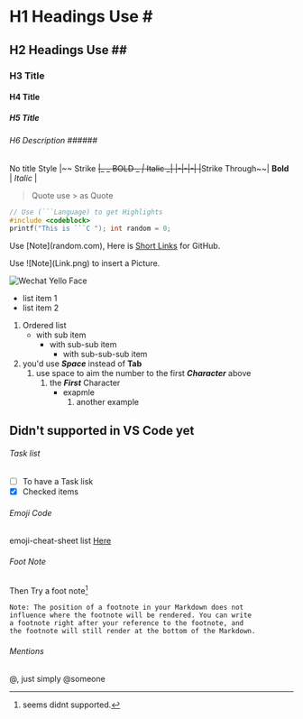 # H1 Headings Use \#
## H2 Headings Use \#\#
### H3 Title
#### H4 Title
##### H5 Title 
###### H6 Description \#\#\#\#\#\#
No title Style
|~~ Strike ~~|_ _ BOLD _ _|_ Italic _|
|-|-|-|
|~~Strike Through~~| __Bold__ | _Italic_ |
> Quote use > as Quote
```C
// Use (```Language) to get Highlights
#include <codeblock>
printf("This is ```C "); int random = 0;
```
Use \[Note](random.com), Here is [Short Links](https://docs.github.com/en/github/writing-on-github/working-with-advanced-formatting/autolinked-references-and-urls) for GitHub.

Use \!\[Note](Link.png) to insert a Picture.

![Wechat Yello Face ](https://iknow-pic.cdn.bcebos.com/4034970a304e251f92eb7187b786c9177f3e53b4)

- list item 1
- list item 2
1. Ordered list
   - with sub item
     - with sub-sub item
       - with sub-sub-sub item
2. you'd use *__Space__* instead of **Tab**
   1. use space to aim the number to the first ***Character*** above
      1. the ***First*** Character
         - exapmle
           1. another example


<!-- And the same discription as HTML -->

## Didn't supported in VS Code yet
###### Task list
- [ ] To have a Task lisk
- [x] Checked items
###### Emoji Code
emoji-cheat-sheet list [Here](https://github.com/ikatyang/emoji-cheat-sheet/blob/master/README.md)
###### Foot Note
Then Try a foot note[^1]

[^1]: seems didnt supported.
```
Note: The position of a footnote in your Markdown does not 
influence where the footnote will be rendered. You can write 
a footnote right after your reference to the footnote, and 
the footnote will still render at the bottom of the Markdown.
```
###### Mentions
@, just simply @someone
